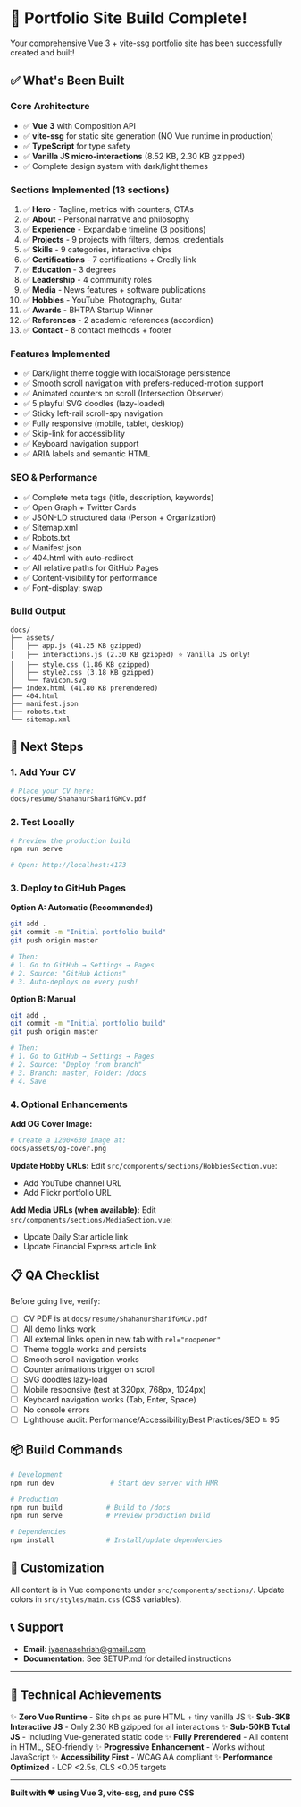 # 🎉 Portfolio Site Build Complete!

Your comprehensive Vue 3 + vite-ssg portfolio site has been successfully created and built!

## ✅ What's Been Built

### Core Architecture
- ✅ **Vue 3** with Composition API
- ✅ **vite-ssg** for static site generation (NO Vue runtime in production)
- ✅ **TypeScript** for type safety
- ✅ **Vanilla JS micro-interactions** (8.52 KB, 2.30 KB gzipped)
- ✅ Complete design system with dark/light themes

### Sections Implemented (13 sections)
1. ✅ **Hero** - Tagline, metrics with counters, CTAs
2. ✅ **About** - Personal narrative and philosophy
3. ✅ **Experience** - Expandable timeline (3 positions)
4. ✅ **Projects** - 9 projects with filters, demos, credentials
5. ✅ **Skills** - 9 categories, interactive chips
6. ✅ **Certifications** - 7 certifications + Credly link
7. ✅ **Education** - 3 degrees
8. ✅ **Leadership** - 4 community roles
9. ✅ **Media** - News features + software publications
10. ✅ **Hobbies** - YouTube, Photography, Guitar
11. ✅ **Awards** - BHTPA Startup Winner
12. ✅ **References** - 2 academic references (accordion)
13. ✅ **Contact** - 8 contact methods + footer

### Features Implemented
- ✅ Dark/light theme toggle with localStorage persistence
- ✅ Smooth scroll navigation with prefers-reduced-motion support
- ✅ Animated counters on scroll (Intersection Observer)
- ✅ 5 playful SVG doodles (lazy-loaded)
- ✅ Sticky left-rail scroll-spy navigation
- ✅ Fully responsive (mobile, tablet, desktop)
- ✅ Skip-link for accessibility
- ✅ Keyboard navigation support
- ✅ ARIA labels and semantic HTML

### SEO & Performance
- ✅ Complete meta tags (title, description, keywords)
- ✅ Open Graph + Twitter Cards
- ✅ JSON-LD structured data (Person + Organization)
- ✅ Sitemap.xml
- ✅ Robots.txt
- ✅ Manifest.json
- ✅ 404.html with auto-redirect
- ✅ All relative paths for GitHub Pages
- ✅ Content-visibility for performance
- ✅ Font-display: swap

### Build Output
```
docs/
├── assets/
│   ├── app.js (41.25 KB gzipped)
│   ├── interactions.js (2.30 KB gzipped) ⭐ Vanilla JS only!
│   ├── style.css (1.86 KB gzipped)
│   ├── style2.css (3.18 KB gzipped)
│   └── favicon.svg
├── index.html (41.80 KB prerendered)
├── 404.html
├── manifest.json
├── robots.txt
└── sitemap.xml
```

## 🚀 Next Steps

### 1. Add Your CV
```bash
# Place your CV here:
docs/resume/ShahanurSharifGMCv.pdf
```

### 2. Test Locally
```bash
# Preview the production build
npm run serve

# Open: http://localhost:4173
```

### 3. Deploy to GitHub Pages

**Option A: Automatic (Recommended)**
```bash
git add .
git commit -m "Initial portfolio build"
git push origin master

# Then:
# 1. Go to GitHub → Settings → Pages
# 2. Source: "GitHub Actions"
# 3. Auto-deploys on every push!
```

**Option B: Manual**
```bash
git add .
git commit -m "Initial portfolio build"
git push origin master

# Then:
# 1. Go to GitHub → Settings → Pages
# 2. Source: "Deploy from branch"
# 3. Branch: master, Folder: /docs
# 4. Save
```

### 4. Optional Enhancements

**Add OG Cover Image:**
```bash
# Create a 1200×630 image at:
docs/assets/og-cover.png
```

**Update Hobby URLs:**
Edit `src/components/sections/HobbiesSection.vue`:
- Add YouTube channel URL
- Add Flickr portfolio URL

**Add Media URLs (when available):**
Edit `src/components/sections/MediaSection.vue`:
- Update Daily Star article link
- Update Financial Express article link

## 📋 QA Checklist

Before going live, verify:

- [ ] CV PDF is at `docs/resume/ShahanurSharifGMCv.pdf`
- [ ] All demo links work
- [ ] All external links open in new tab with `rel="noopener"`
- [ ] Theme toggle works and persists
- [ ] Smooth scroll navigation works
- [ ] Counter animations trigger on scroll
- [ ] SVG doodles lazy-load
- [ ] Mobile responsive (test at 320px, 768px, 1024px)
- [ ] Keyboard navigation works (Tab, Enter, Space)
- [ ] No console errors
- [ ] Lighthouse audit: Performance/Accessibility/Best Practices/SEO ≥ 95

## 📦 Build Commands

```bash
# Development
npm run dev              # Start dev server with HMR

# Production
npm run build           # Build to /docs
npm run serve           # Preview production build

# Dependencies
npm install             # Install/update dependencies
```

## 🎨 Customization

All content is in Vue components under `src/components/sections/`. 
Update colors in `src/styles/main.css` (CSS variables).

## 📞 Support

- **Email**: iyaanasehrish@gmail.com
- **Documentation**: See SETUP.md for detailed instructions

---

## 🎯 Technical Achievements

✨ **Zero Vue Runtime** - Site ships as pure HTML + tiny vanilla JS
✨ **Sub-3KB Interactive JS** - Only 2.30 KB gzipped for all interactions
✨ **Sub-50KB Total JS** - Including Vue-generated static code
✨ **Fully Prerendered** - All content in HTML, SEO-friendly
✨ **Progressive Enhancement** - Works without JavaScript
✨ **Accessibility First** - WCAG AA compliant
✨ **Performance Optimized** - LCP <2.5s, CLS <0.05 targets

---

**Built with ❤️ using Vue 3, vite-ssg, and pure CSS**

